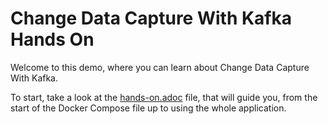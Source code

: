 # Change Data Capture With Kafka Hands On

Welcome to this demo, where you can learn about Change Data Capture With Kafka.

To start, take a look at the [hands-on.adoc](hands-on.adoc) file, that will guide you, from the start of the Docker Compose file up to using the whole application.
